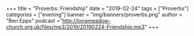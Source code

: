 +++
title = "Proverbs: Friendship"
date = "2019-02-24"
tags = ["Proverbs"]
categories = ["evening"]
banner = "img/banners/proverbs.png"
author = "Ben Epps"
podcast ="http://longmeadow-church.org.uk/files/mp3/2019/20190224-Friendship.mp3"
+++
